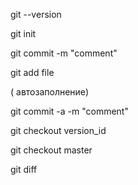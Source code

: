 git --version

git init

git commit -m "comment"

git add file 

(<tab> автозаполнение)

git commit -a -m "comment"

git checkout version_id

git checkout master

git diff